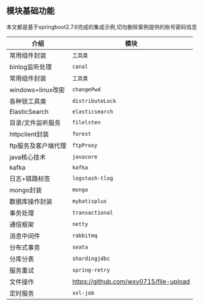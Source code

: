 ## 模块基础功能
本文都是基于springboot2.7.6完成的集成示例,切勿删除案例提供的账号密码信息

| 介绍              | 模块                                     |
|-----------------|----------------------------------------|
| 常用组件封装          | `工具类`                                  |
| binlog监听处理      | `canal`                                |
| 常用组件封装          | `工具类`                                  |
| windows+linux改密 | `changePwd`                            |
| 各种锁工具类          | `distributeLock`                       |
| ElasticSearch   | `elasticsearch`                        |
| 目录/文件监听服务       | `filelsten`                            |
| httpclient封装    | `forest`                               |
| ftp服务及客户端代理     | `ftpProxy`                             |
| java核心技术        | `javacore`                             |
| kafka           | `kafka`                                |
| 日志+链路标签         | `logstash-tlog`                        |
| mongo封装         | `mongo`                                |
| 数据库操作封装         | `mybatisplus`                          |
| 事务处理            | `transactional`                        |
| 通信框架            | `netty`                                |
| 消息中间件           | `rabbitmq`                             |
| 分布式事务           | `seata`                                |
| 分库分表            | `shardingjdbc`                         |
| 服务重试            | `spring-retry`                         |
| 文件操作            | https://github.com/wxy0715/file-upload |
| 定时服务            | `xxl-job`                              |